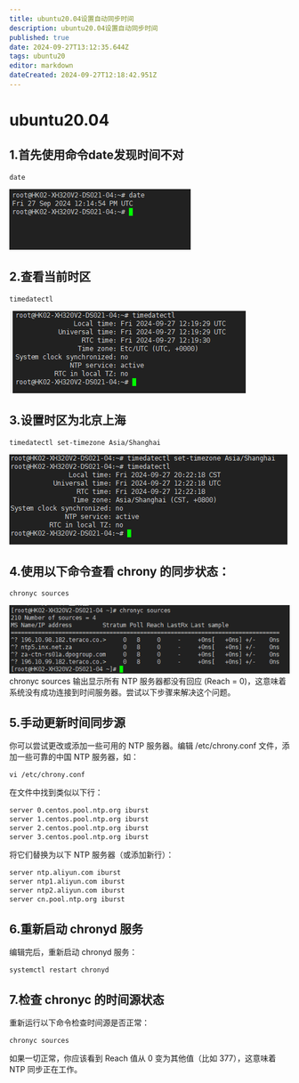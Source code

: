```yaml
---
title: ubuntu20.04设置自动同步时间
description: ubuntu20.04设置自动同步时间
published: true
date: 2024-09-27T13:12:35.644Z
tags: ubuntu20
editor: markdown
dateCreated: 2024-09-27T12:18:42.951Z
---
```


# ubuntu20.04
## 1.首先使用命令date发现时间不对
```
date
```
![01.date时间不正确.png](/wiki/wiki/ubuntu20设置自动同步时间/01.date时间不正确.png)

## 2.查看当前时区
```
timedatectl
```
![02.查看当前时区.png](/wiki/wiki/ubuntu20设置自动同步时间/02.查看当前时区.png)

## 3.设置时区为北京上海
```
timedatectl set-timezone Asia/Shanghai
```
![03.设置时区为北京上海.png](/wiki/wiki/ubuntu20设置自动同步时间/03.设置时区为北京上海.png)

## 4.使用以下命令查看 chrony 的同步状态：
```
chronyc sources
```
![04.查看当前同步时间.png](/wiki/wiki/ubuntu20设置自动同步时间/04.查看当前同步时间.png)
chronyc sources 输出显示所有 NTP 服务器都没有回应 (Reach = 0)，这意味着系统没有成功连接到时间服务器。尝试以下步骤来解决这个问题。

## 5.手动更新时间同步源
你可以尝试更改或添加一些可用的 NTP 服务器。编辑 /etc/chrony.conf 文件，添加一些可靠的中国 NTP 服务器，如：
```
vi /etc/chrony.conf
```
在文件中找到类似以下行：
```
server 0.centos.pool.ntp.org iburst
server 1.centos.pool.ntp.org iburst
server 2.centos.pool.ntp.org iburst
server 3.centos.pool.ntp.org iburst
```
将它们替换为以下 NTP 服务器（或添加新行）：

```
server ntp.aliyun.com iburst
server ntp1.aliyun.com iburst
server ntp2.aliyun.com iburst
server cn.pool.ntp.org iburst
```
## 6.重新启动 chronyd 服务
编辑完后，重新启动 chronyd 服务：
```
systemctl restart chronyd
```
## 7.检查 chronyc 的时间源状态
重新运行以下命令检查时间源是否正常：
```
chronyc sources
```
如果一切正常，你应该看到 Reach 值从 0 变为其他值（比如 377），这意味着 NTP 同步正在工作。







